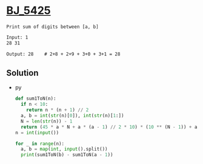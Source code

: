 # [BJ_5425](https://acmicpc.net/problem/5425)

```en
Print sum of digits between [a, b]
```

```txt
Input: 1
28 31

Output: 28    # 2+8 + 2+9 + 3+0 + 3+1 = 28
```

## Solution

* py

  ```py
  def sum1ToN(n):
    if n < 10:
      return n * (n + 1) // 2
    a, b = int(str(n)[0]), int(str(n)[1:])
    N = len(str(n)) - 1
    return (45 * a * N + a * (a - 1) // 2 * 10) * (10 ** (N - 1)) + a * (b + 1) + sum1ToN(b)
  n = int(input())

  for _ in range(n):
    a, b = map(int, input().split())
    print(sum1ToN(b) - sum1ToN(a - 1))
  ```
